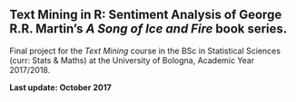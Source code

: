 ## Text Mining in R: Sentiment Analysis of George R.R. Martin’s *A Song of Ice and Fire* book series.

Final project for the *Text Mining* course in the BSc in Statistical Sciences (curr: Stats & Maths) at the University of Bologna, Academic Year 2017/2018.

**Last update: October 2017**
